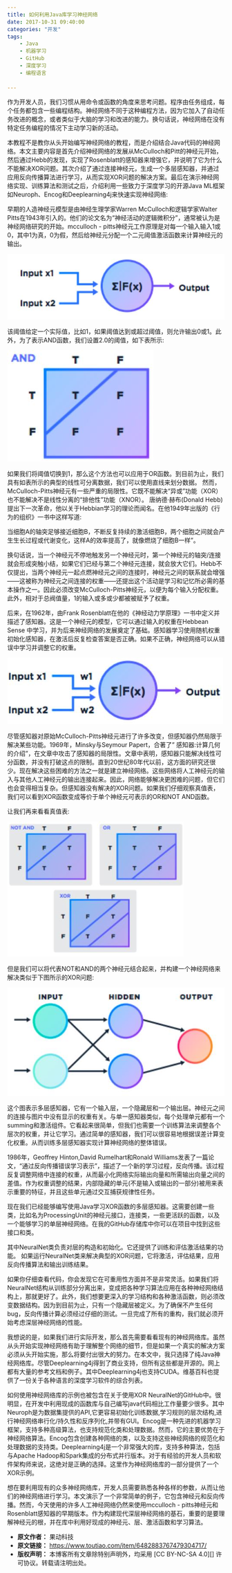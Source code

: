 ```yaml
---
title: 如何利用Java库学习神经网络
date: 2017-10-31 09:40:00
categories: "开发"
tags:
	- Java
	- 机器学习
	- GitHub
	- 深度学习
	- 编程语言

---
```


作为开发人员，我们习惯从用命令或函数的角度来思考问题。程序由任务组成，每个任务都包含一些编程结构。神经网络不同于这种编程方法，因为它加入了自动任务改进的概念，或者类似于大脑的学习和改进的能力。换句话说，神经网络在没有特定任务编程的情况下主动学习新的活动。

本教程不是教你从头开始编写神经网络的教程，而是介绍结合Java代码的神经网络。本文主要内容是首先介绍神经网络的发展从McCulloch和Pitt的神经元开始，然后通过Hebb的发现，实现了Rosenblatt的感知器来增强它，并说明了它为什么不能解决XOR问题。其次介绍了通过连接神经元，生成一个多层感知器，并通过应用反向传播算法进行学习，从而实现XOR问题的解决方案。最后在演示神经网络实现、训练算法和测试之后，介绍利用一些致力于深度学习的开源Java ML框架如Neuroph、Encog和Deeplearning4j来快速实现神经网络:

早期的人造神经元模型是由神经生理学家Warren McCulloch和逻辑学家Walter Pitts在1943年引入的。他们的论文名为“神经活动的逻辑微积分”，通常被认为是神经网络研究的开始。mcculloch - pitts神经元工作原理是对每一个输入输入1或0，其中1为真，0为假，然后给神经元分配一个二元阈值激活函数来计算神经元的输出。

![如何利用Java库学习神经网络][Java]

该阈值给定一个实际值，比如1，如果阈值达到或超过阈值，则允许输出0或1。此外，为了表示AND函数，我们设置2.0的阈值，如下表所示:

![如何利用Java库学习神经网络][Java 1]

如果我们将阈值切换到1，那么这个方法也可以应用于OR函数。到目前为止，我们具有如表所示的典型的线性可分离数据，我们可以使用直线来划分数据。 然而，McCulloch-Pitts神经元有一些严重的局限性。它既不能解决“异或”功能（XOR）也不能解决不是线性分离的“排他性”功能（XNOR）。 唐纳德·赫布(Donald Hebb)提出下一次革命，他以关于Hebbian学习的理论而闻名。在他1949年出版的《行为的组织》一书中这样写道:

当细胞A的轴突足够接近细胞B，不断反复持续的激活细胞B，两个细胞之间就会产生生长过程或代谢变化，这样A的效率提高了，就像燃烧了细胞B一样”。

换句话说，当一个神经元不停地触发另一个神经元时，第一个神经元的轴突/连接就会形成突触小结，如果它们已经与第二个神经元连接，就会放大它们。Hebb不仅提出，当两个神经元一起点燃神经元之间的连接时，神经元之间的联系就会增强——这被称为神经元之间连接的权重——还提出这个活动是学习和记忆所必需的基本操作之一。因此必须改变McCulloch-Pitts神经元，以便为每个输入分配权重。 此外，相对于总阀值量，1的输入或多或少都被被赋予了权重。

后来，在1962年，由Frank Rosenblatt在他的《神经动力学原理》一书中定义并描述了感知器。这是一个神经元的模型，它可以通过输入的权重在Hebbean Sense 中学习，并为后来神经网络的发展奠定了基础。感知器学习使用随机权重初始化感知器，在激活后反复检查答案是否正确。如果不正确，神经网络可以从错误中学习并调整它的权重。

![如何利用Java库学习神经网络][Java 2]

尽管感知器对原始McCulloch-Pitts神经元进行了许多改变，但感知器仍然局限于解决某些功能。1969年，Minsky与Seymour Papert，合著了” 感知器:计算几何的介绍”，在文章中攻击了感知器的局限性。文章中表明，感知器只能解决线性可分函数，并没有打破这点的限制。直到20世纪80年代以前，这方面的研究还很少。现在解决这些困难的方法之一就是建立神经网络。这些网络将人工神经元的输入与其他人工神经元的输出连接起来。因此，网络能够解决更困难的问题，但它们也会变得相当复杂。但感知器没有解决的XOR问题。如果我们仔细观察真值表，我们可以看到XOR函数变成等价于单个神经元可表示的OR和NOT AND函数。

让我们再来看看真值表:

![如何利用Java库学习神经网络][Java 3]

但是我们可以将代表NOT和AND的两个神经元结合起来，并构建一个神经网络来解决类似于下图所示的XOR问题:

![如何利用Java库学习神经网络][Java 4]

这个图表示多层感知器，它有一个输入层，一个隐藏层和一个输出层。神经元之间的连接与图片中没有显示的权重有关。与单一感知器类似，每个处理单元都有一个summing和激活组件。它看起来很简单，但我们也需要一个训练算法来调整各个层次的权重，并让它学习。通过简单的感知器，我们可以很容易地根据误差计算变化权重。从而训练多层感知器实现计算神经网络的整体错误。

1986年，Geoffrey Hinton,David Rumelhart和Ronald Williams发表了一篇论文，“通过反向传播错误学习表示”，描述了一个新的学习过程，反向传播。该过程反复调整网络中连接的权重，从而最小化网络实际输出向量和所需输出向量之间的差值。作为权重调整的结果，内部隐藏的单元(不是输入或输出的一部分)被用来表示重要的特征，并且这些单元通过交互捕获规律性任务。

现在我们已经能够编写使用Java学习XOR函数的多层感知器。这需要创建一些类，比如名为ProcessingUnit的神经元接口，连接类，一些更活跃的函数，以及一个能够学习的单层神经网络。在我的GitHub存储库中你可以在项目中找到这些接口和类。

其中NeuralNet类负责对层的构造和初始化。它还提供了训练和评估激活结果的功能。 如果运行NeuralNet类来解决典型的XOR问题，它将激活，评估结果，应用反向传播算法和输出训练结果。

如果你仔细查看代码，你会发现它在可重用性方面并不是非常灵活。如果我们将NeuralNet结构从训练部分分离出来，变成把各种学习算法应用在各种神经网络结构上，那就更好了。此外，我们想要更深入的学习结构和各种激活函数，则必须改变数据结构。因为到目前为止，只有一个隐藏层被定义。为了确保不产生任何bug，反向传播计算必须经过仔细的测试。一旦完成了所有的重构，我们就必须开始考虑深层神经网络的性能。

我想说的是，如果我们进行实际开发，那么首先需要看看现有的神经网络库。虽然从头开始实现神经网络有助于理解整个网络的细节，但是如果一个真实的解决方案必须从头开始实施，那么将要付出很大的努力。在本文中，我只选择了纯Java神经网络库。尽管Deeplearning4j得到了商业支持，但所有这些都是开源的。网上都有大量的参考文档和例子。其中Deeplearning4j也支持CUDA。维基百科也提供了一份关于各种语言的深度学习软件的综合列表。

如何使用神经网络库的示例也被包含在关于使用XOR NeuralNet的GitHub中。很明显，在开发中利用现成的函数库与自己编写java代码相比工作量要少很多。其中Neuroph是为数据集提供的API,它更容易初始化训练数据,学习规则的层次结构,进行神经网络串行化/持久性和反序列化,并带有GUI。Encog是一种先进的机器学习框架，支持多种高级算法，也支持规范化类和处理数据。然而，它的主要优势在于神经网络算法。Encog包含创建各种网络的类，以及支持这些神经网络的规范化和处理数据的支持类。Deeplearning4j是一个非常强大的库，支持多种算法，包括与Apache Hadoop和Spark集成的分布式并行版本。对于有经验的开发人员和软件架构师来说，这绝对是正确的选择。这里作为神经网络库的一部分提供了一个XOR示例。

想在要利用现有的众多神经网络库，开发人员需要熟悉各种各样的参数，从而让他们的神经网络进行学习。本文演示了一个非常简单的例子，它包含神经元和反向传播。然而，今天使用的许多人工神经网络仍然来使用mcculloch - pitts神经元和Rosenblatt感知器的早期版本。作为构建现代深层神经网络的基石，重要的是要理解神经元的根，并在库中利用好现成的神经元、层、激活函数和学习算法。


[Java]: static/resources/crawler/MN7N-FYIY-7BI2.jpg
[Java 1]: static/resources/crawler/EVNE-IIMU-M7VV.jpg
[Java 2]: static/resources/crawler/IU22-UQFF-RAJM.jpg
[Java 3]: static/resources/crawler/N2EY-E2IR-IIV2.jpg
[Java 4]: static/resources/crawler/QZBN-VNAZ-ZZ3Q.jpg
 *  **原文作者：** 果动科技
 *  **原文链接：** https://www.toutiao.com/item/6482883767479304717/
 *  **版权声明：** 本博客所有文章除特别声明外，均采用 [CC BY-NC-SA 4.0][] 许可协议。转载请注明出处。
